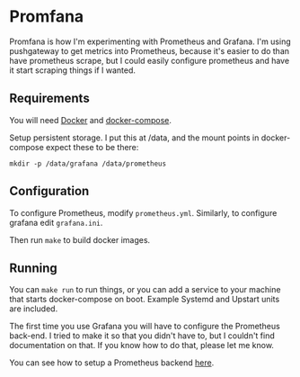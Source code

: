 # Promfana

Promfana is how I'm experimenting with Prometheus and Grafana. I'm using
pushgateway to get metrics into Prometheus, because it's easier to do than have
prometheus scrape, but I could easily configure prometheus and have it start
scraping things if I wanted.

## Requirements

You will need [Docker](https://docs.docker.com/engine/installation/) and [docker-compose](https://docs.docker.com/compose/install/).

Setup persistent storage. I put this at /data, and the mount points in
docker-compose expect these to be there:

`mkdir -p /data/grafana /data/prometheus`

## Configuration

To configure Prometheus, modify `prometheus.yml`. Similarly, to configure
grafana edit `grafana.ini`.

Then run `make` to build docker images.

## Running

You can `make run` to run things, or you can add a service to your machine that
starts docker-compose on boot. Example Systemd and Upstart units are included.

The first time you use Grafana you will have to configure the Prometheus
back-end. I tried to make it so that you didn't have to, but I couldn't find
documentation on that. If you know how to do that, please let me know.

You can see how to setup a Prometheus backend [here](https://prometheus.io/docs/visualization/grafana/).
